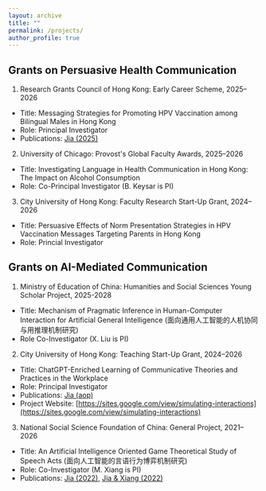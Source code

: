 ```yaml
---
layout: archive
title: ""
permalink: /projects/
author_profile: true
---
```


Grants on Persuasive Health Communication
-----
1. Research Grants Council of Hong Kong: Early Career Scheme, 2025–2026
  * Title: Messaging Strategies for Promoting HPV Vaccination among Bilingual Males in Hong Kong
  * Role: Principal Investigator
  * Publications: [Jia (2025)](https://jamesmianjia.github.io/files/Jia_2025_HV&I.pdf) 

2. University of Chicago: Provost's Global Faculty Awards, 2025–2026
  * Title: Investigating Language in Health Communication in Hong Kong: The Impact on Alcohol Consumption
  * Role: Co-Principal Investigator (B. Keysar is PI) 
    
3. City University of Hong Kong: Faculty Research Start-Up Grant, 2024–2026
  * Title: Persuasive Effects of Norm Presentation Strategies in HPV Vaccination Messages Targeting Parents in Hong Kong
  * Role: Princial Investigator

Grants on AI-Mediated Communication
-----
1. Ministry of Education of China: Humanities and Social Sciences Young Scholar Project, 2025-2028
  * Title: Mechanism of Pragmatic Inference in Human-Computer Interaction for Artificial General Intelligence (面向通用人工智能的人机协同与用推理机制研究)
  * Role Co-Investigator (X. Liu is PI)

2. City University of Hong Kong: Teaching Start-Up Grant, 2024–2026
  * Title: ChatGPT-Enriched Learning of Communicative Theories and Practices in the Workplace
  * Role: Principal Investigator
  * Publications: [Jia (aop)](https://jamesmianjia.github.io/files/Jia_2025_CT.pdf)
  * Project Website: [https://sites.google.com/view/simulating-interactions](https://sites.google.com/view/simulating-interactions)
    
3. National Social Science Foundation of China: General Project, 2021–2026
  * Title: An Artificial Intelligence Oriented Game Theoretical Study of Speech Acts (面向人工智能的言语行为博弈机制研究)
  * Role: Co-Investigator (M. Xiang is PI)
  * Publications: [Jia (2022)](https://jamesmianjia.github.io/files/Jia_2022_JoP.pdf), [Jia & Xiang (2022)](https://jamesmianjia.github.io/files/Jia_Xiang_2022_FLC.pdf)


